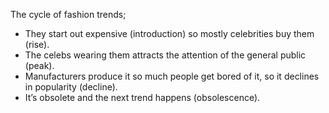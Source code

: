 The cycle of fashion trends; 
 - They start out expensive (introduction) so mostly celebrities buy them (rise).
 - The celebs wearing them attracts the attention of the general public (peak).
 - Manufacturers produce it so much people get bored of it, so it declines in popularity (decline).
 - It’s obsolete and the next trend happens (obsolescence).


